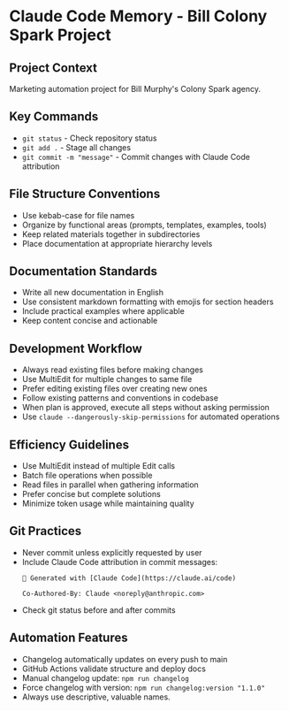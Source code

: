 # Claude Code Memory - Bill Colony Spark Project

## Project Context
Marketing automation project for Bill Murphy's Colony Spark agency.

## Key Commands
- `git status` - Check repository status
- `git add .` - Stage all changes
- `git commit -m "message"` - Commit changes with Claude Code attribution

## File Structure Conventions
- Use kebab-case for file names
- Organize by functional areas (prompts, templates, examples, tools)
- Keep related materials together in subdirectories
- Place documentation at appropriate hierarchy levels

## Documentation Standards
- Write all new documentation in English
- Use consistent markdown formatting with emojis for section headers
- Include practical examples where applicable
- Keep content concise and actionable

## Development Workflow
- Always read existing files before making changes
- Use MultiEdit for multiple changes to same file
- Prefer editing existing files over creating new ones
- Follow existing patterns and conventions in codebase
- When plan is approved, execute all steps without asking permission
- Use `claude --dangerously-skip-permissions` for automated operations

## Efficiency Guidelines
- Use MultiEdit instead of multiple Edit calls
- Batch file operations when possible
- Read files in parallel when gathering information
- Prefer concise but complete solutions
- Minimize token usage while maintaining quality

## Git Practices
- Never commit unless explicitly requested by user
- Include Claude Code attribution in commit messages:
  ```
  🤖 Generated with [Claude Code](https://claude.ai/code)
  
  Co-Authored-By: Claude <noreply@anthropic.com>
  ```
- Check git status before and after commits

## Automation Features
- Changelog automatically updates on every push to main
- GitHub Actions validate structure and deploy docs
- Manual changelog update: `npm run changelog`
- Force changelog with version: `npm run changelog:version "1.1.0"`
- Always use descriptive, valuable names.